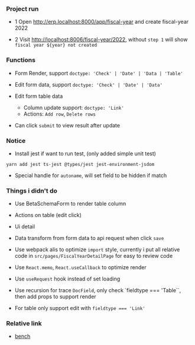 ### Project run

- 1 Open <http://erp.localhost:8000/app/fiscal-year> and create fiscal-year 2022

- 2 Visit <http://localhost:8006/fiscal-year/2022>, without `step 1` will show `fiscal year ${year} not created`

### Functions

- Form Render, support `doctype: 'Check' | 'Date' | 'Data | 'Table'`

- Edit form data, support `doctype: 'Check' | 'Date' | 'Data'`

- Edit form table data
  - Column update support: `doctype: 'Link'`
  - Actions: `Add row`, `Delete rows`

- Can click `submit` to view result after update

### Notice

- Install jest if want to run test, (only added simple unit test)

```shell
yarn add jest ts-jest @types/jest jest-environment-jsdom
```

- Special handle for `autoname`, will set field to be hidden if match

### Things i didn't do

- Use BetaSchemaForm to render table column

- Actions on table (edit click)

- Ui detail

- Data transform from form data to api request when click `save`

- Use webpack alis to optimize `import` style, currently i put all relative code in `src/pages/FiscalYearDetailPage` for easy to review code

- Use `React.memo`, `React.useCallback` to optimize render

- Use `useRequest` hook instead of set loading

- Use recursion for trace `DocField`, only check `fieldtype === 'Table``, then add props to support render

- For table only support edit with `fieldtype === 'Link'`

### Relative link

- [bench](https://frappeframework.com/docs/v14/user/en/bench)
